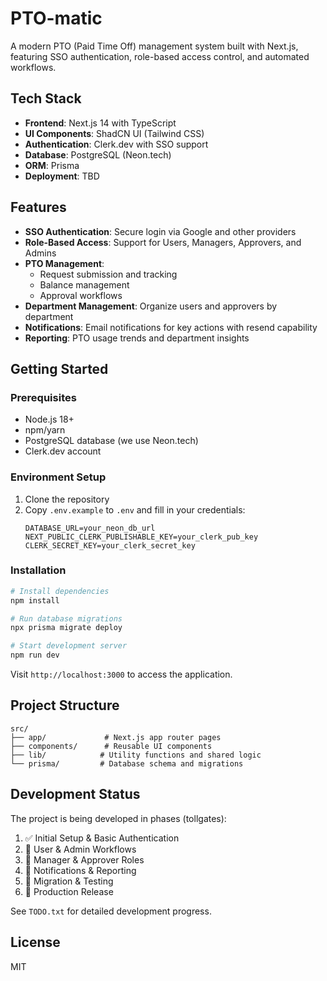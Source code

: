 # PTO-matic

A modern PTO (Paid Time Off) management system built with Next.js, featuring SSO authentication, role-based access control, and automated workflows.

## Tech Stack

- **Frontend**: Next.js 14 with TypeScript
- **UI Components**: ShadCN UI (Tailwind CSS)
- **Authentication**: Clerk.dev with SSO support
- **Database**: PostgreSQL (Neon.tech)
- **ORM**: Prisma
- **Deployment**: TBD

## Features

- **SSO Authentication**: Secure login via Google and other providers
- **Role-Based Access**: Support for Users, Managers, Approvers, and Admins
- **PTO Management**:
  - Request submission and tracking
  - Balance management
  - Approval workflows
- **Department Management**: Organize users and approvers by department
- **Notifications**: Email notifications for key actions with resend capability
- **Reporting**: PTO usage trends and department insights

## Getting Started

### Prerequisites

- Node.js 18+
- npm/yarn
- PostgreSQL database (we use Neon.tech)
- Clerk.dev account

### Environment Setup

1. Clone the repository
2. Copy `.env.example` to `.env` and fill in your credentials:
   ```
   DATABASE_URL=your_neon_db_url
   NEXT_PUBLIC_CLERK_PUBLISHABLE_KEY=your_clerk_pub_key
   CLERK_SECRET_KEY=your_clerk_secret_key
   ```

### Installation

```bash
# Install dependencies
npm install

# Run database migrations
npx prisma migrate deploy

# Start development server
npm run dev
```

Visit `http://localhost:3000` to access the application.

## Project Structure

```
src/
├── app/             # Next.js app router pages
├── components/      # Reusable UI components
├── lib/            # Utility functions and shared logic
└── prisma/         # Database schema and migrations
```

## Development Status

The project is being developed in phases (tollgates):

1. ✅ Initial Setup & Basic Authentication
2. 🚧 User & Admin Workflows
3. 📅 Manager & Approver Roles
4. 📅 Notifications & Reporting
5. 📅 Migration & Testing
6. 📅 Production Release

See `TODO.txt` for detailed development progress.

## License

MIT

